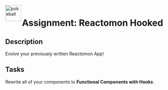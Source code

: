<img alt="pokeball" align="left" src="https://static.wikia.nocookie.net/pokemon-fano/images/6/6f/Poke_Ball.png/revision/latest/scale-to-width-down/767?cb=20140520015336" width="50">

# Assignment: Reactomon Hooked

## Description
Evolve your previously written Reactomon App!

## Tasks
Rewrite all of your components to **Functional Components with Hooks**.


